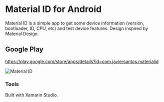 # Material ID for Android
Material ID is a simple app to get some device information (version, bootloader, ID, CPU, etc) and test device features. Design inspired by Material Design.

## Google Play
https://play.google.com/store/apps/details?id=com.javiersantos.materialid

![Material ID](http://i.imgur.com/EB8WNM3.gif)

### Tools
Built with Xamarin Studio.
